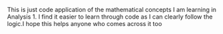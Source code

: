 This is just code application of the mathematical concepts I am learning in Analysis 1. I find it easier to learn through code as I can clearly follow the logic.I hope this helps anyone who comes across it too
